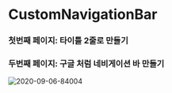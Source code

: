 # CustomNavigationBar

### 첫번째 페이지: 타이틀 2줄로 만들기

### 두번째 페이지: 구글 처럼 네비게이션 바 만들기

![2020-09-06-84004](https://user-images.githubusercontent.com/52398126/92325304-6ccdd700-f084-11ea-94d2-75cd2dbc8b38.gif)

